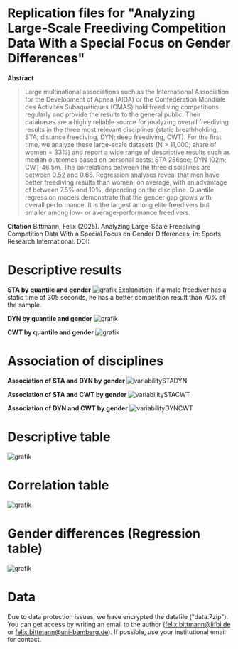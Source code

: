 # Replication files for "Analyzing Large-Scale Freediving Competition Data With a Special Focus on Gender Differences"

**Abstract**
>Large multinational associations such as the International Association for the Development of Apnea (AIDA) or the Confédération Mondiale des Activités Subaquatiques
(CMAS) hold freediving competitions regularly and provide the results to the general public. Their databases are a highly reliable source for analyzing overall freediving results in the three most relevant disciplines (static breathholding, STA; distance freediving, DYN; deep freediving, CWT). For the first time, we analyze these large-scale datasets (N > 11,000; share of women = 33%) and report a wide range of descriptive results such as median outcomes based on personal bests: STA 256sec; DYN 102m; CWT 46.5m. The correlations between the three disciplines are between 0.52 and 0.65. Regression analyses reveal that men have better freediving results than women, on average, with an advantage of between 7.5% and 10%, depending on the discipline. Quantile regression models demonstrate that the gender gap grows with overall performance. It is the largest among elite freedivers but smaller among low- or average-performance freedivers.

**Citation**
Bittmann, Felix (2025). Analyzing Large-Scale Freediving Competition Data With a Special Focus on Gender Differences, in: Sports Research International. DOI:



# Descriptive results
**STA by quantile and gender**
![grafik](https://github.com/user-attachments/assets/473eb53b-5563-443f-b7db-b5a5c9090d93)
Explanation: if a male freediver has a static time of 305 seconds, he has a better competition result than 70% of the sample.

**DYN by quantile and gender**
![grafik](https://github.com/user-attachments/assets/cb5071a4-1328-4605-8529-91eef5820b32)

**CWT by quantile and gender**
![grafik](https://github.com/user-attachments/assets/e2cf9a16-8b70-43e9-a500-5d420f8af954)




# Association of disciplines

**Association of STA and DYN by gender**
![variabilitySTADYN](https://github.com/user-attachments/assets/11da07ba-e490-4dc6-a8e2-b3400c3b4d81)

**Association of STA and CWT by gender**
![variabilitySTACWT](https://github.com/user-attachments/assets/3f2fe70b-a7ef-4745-bc31-b9a40eb63f3b)

**Association of DYN and CWT by gender**
![variabilityDYNCWT](https://github.com/user-attachments/assets/7682e041-9e0e-4241-8e2b-1b276515ad8c)


# Descriptive table
![grafik](https://github.com/user-attachments/assets/0070b619-0c78-4d10-8987-0bab4bf7e2b5)

# Correlation table
![grafik](https://github.com/user-attachments/assets/3c57cb97-4815-48ff-843e-e1b0bec15739)

# Gender differences (Regression table)
![grafik](https://github.com/user-attachments/assets/a4a25cea-0ba1-41d8-a32f-ee645d789bdb)


# Data
Due to data protection issues, we have encrypted the datafile ("data.7zip"). You can get access by writing an email to the author (felix.bittmann@lifbi.de or felix.bittmann@uni-bamberg.de). If possible, use your institutional email for contact.


